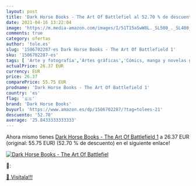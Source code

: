 ```yaml
---
layout: post
title: 'Dark Horse Books - The Art Of Battlefiel al 52.70 % de descuento'
date: 2021-04-16 13:22:04
image: 'https://m.media-amazon.com/images/I/51T15aSwW8L._SL500_._SL400_.jpg'
comments: true
category: ofertas
author: 'tole.es'
slug: '1506702287-es Dark Horse Books - The Art Of Battlefield 1'
sku: '1506702287-es'
tags: [ 'Arte y fotografía','Artes gráficas','Cómics, manga y novelas gráficas','Diseño gráfico comercial','Diseño y moda','Guías de videojuegos y juegos para PC','Informática, internet y medios digitales','Libros','dark horse books', ]
actualPrice: 26.37 EUR
currency: EUR
price: 26.37
comparePrice: 55.75 EUR
prodname: 'Dark Horse Books - The Art Of Battlefield 1'
country: 'es'
flag: '🇪🇸'
brand: 'Dark Horse Books'
buyurl: 'https://www.amazon.es/dp/1506702287/?tag=tolees-21'
descuento: '52.70'
average: '25.8433333333333'
---
```


Ahora mismo tienes [Dark Horse Books - The Art Of Battlefield 1](https://www.amazon.es/dp/1506702287/?tag=tolees-21) a 26.37 EUR (original: 55.75 EUR) (52.70 %  de descuento) en el siguiente enlace!

[![Dark Horse Books - The Art Of Battlefiel](https://m.media-amazon.com/images/I/51T15aSwW8L._SL500_._SL400_.jpg)](https://www.amazon.es/dp/1506702287/?tag=tolees-21)

🔎:


[🛒 Visítala!!!](https://www.amazon.es/dp/1506702287/?tag=tolees-21)
